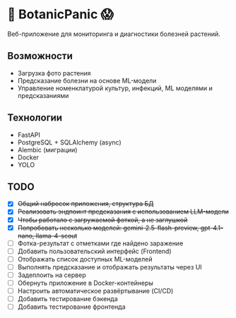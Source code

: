 # 🌱 BotanicPanic 😱

Веб-приложение для мониторинга и диагностики болезней растений.

## Возможности

- Загрузка фото растения
- Предсказание болезни на основе ML-модели
- Управление номенклатурой культур, инфекций, ML моделями и предсказаниями

## Технологии

- FastAPI
- PostgreSQL + SQLAlchemy (async)
- Alembic (миграции)
- Docker
- YOLO

## TODO

- [x] ~~Общий набросок приложения, структура БД~~
- [x] ~~Реализовать эндпоинт предсказания с использованием LLM-модели~~
- [x] ~~Чтобы работало с загружаемой фоткой, а не заглушкой~~
- [x] ~~Попробовать несколько моделей: gemini-2.5-flash-preview, gpt-4.1-nano, llama-4-scout~~
- [ ] Фотка-результат с отметками где найдено заражение
- [ ] Добавить пользовательский интерфейс (Frontend)
- [ ] Отображать список доступных ML-моделей
- [ ] Выполнять предсказание и отображать результаты через UI
- [ ] Задеплоить на сервер
- [ ] Обернуть приложение в Docker-контейнеры
- [ ] Настроить автоматическое развёртывание (CI/CD)
- [ ] Добавить тестирование бэкенда
- [ ] Добавить тестирование фронтенда